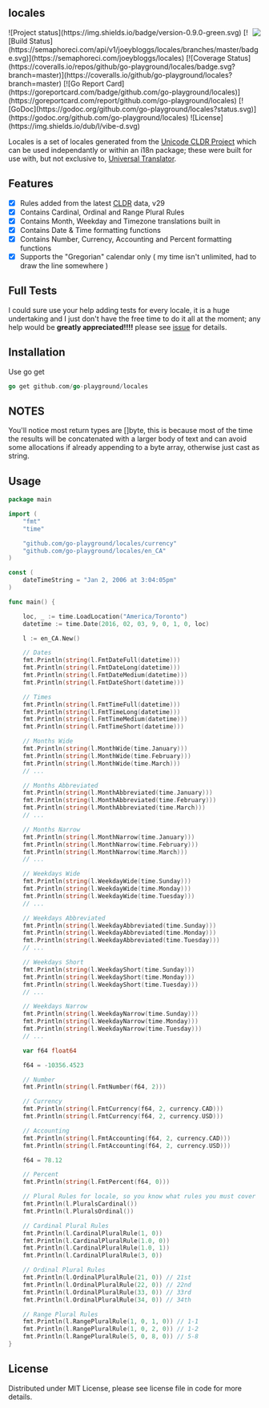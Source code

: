 ## locales
<img align="right" src="https://raw.githubusercontent.com/go-playground/locales/master/logo.png">
![Project status](https://img.shields.io/badge/version-0.9.0-green.svg)
[![Build Status](https://semaphoreci.com/api/v1/joeybloggs/locales/branches/master/badge.svg)](https://semaphoreci.com/joeybloggs/locales)
[![Coverage Status](https://coveralls.io/repos/github/go-playground/locales/badge.svg?branch=master)](https://coveralls.io/github/go-playground/locales?branch=master)
[![Go Report Card](https://goreportcard.com/badge/github.com/go-playground/locales)](https://goreportcard.com/report/github.com/go-playground/locales)
[![GoDoc](https://godoc.org/github.com/go-playground/locales?status.svg)](https://godoc.org/github.com/go-playground/locales)
![License](https://img.shields.io/dub/l/vibe-d.svg)

Locales is a set of locales generated from the [Unicode CLDR Project](http://cldr.unicode.org/) which can be used independantly or within
an i18n package; these were built for use with, but not exclusive to, [Universal Translator](https://github.com/go-playground/universal-translator).

Features
--------
- [x] Rules added from the latest [CLDR](http://cldr.unicode.org/index/downloads) data, v29
- [x] Contains Cardinal, Ordinal and Range Plural Rules
- [x] Contains Month, Weekday and Timezone translations built in
- [x] Contains Date & Time formatting functions
- [x] Contains Number, Currency, Accounting and Percent formatting functions
- [x] Supports the "Gregorian" calendar only ( my time isn't unlimited, had to draw the line somewhere )

Full Tests
--------------------
I could sure use your help adding tests for every locale, it is a huge undertaking and I just don't have the free time to do it all at the moment;
any help would be **greatly appreciated!!!!** please see [issue](https://github.com/go-playground/locales/issues/1) for details.

Installation
-----------

Use go get 

```go
go get github.com/go-playground/locales
```  

NOTES
--------
You'll notice most return types are []byte, this is because most of the time the results will be concatenated with a larger body
of text and can avoid some allocations if already appending to a byte array, otherwise just cast as string.

Usage
-------
```go
package main

import (
	"fmt"
	"time"

	"github.com/go-playground/locales/currency"
	"github.com/go-playground/locales/en_CA"
)

const (
	dateTimeString = "Jan 2, 2006 at 3:04:05pm"
)

func main() {

	loc, _ := time.LoadLocation("America/Toronto")
	datetime := time.Date(2016, 02, 03, 9, 0, 1, 0, loc)

	l := en_CA.New()

	// Dates
	fmt.Println(string(l.FmtDateFull(datetime)))
	fmt.Println(string(l.FmtDateLong(datetime)))
	fmt.Println(string(l.FmtDateMedium(datetime)))
	fmt.Println(string(l.FmtDateShort(datetime)))

	// Times
	fmt.Println(string(l.FmtTimeFull(datetime)))
	fmt.Println(string(l.FmtTimeLong(datetime)))
	fmt.Println(string(l.FmtTimeMedium(datetime)))
	fmt.Println(string(l.FmtTimeShort(datetime)))

	// Months Wide
	fmt.Println(string(l.MonthWide(time.January)))
	fmt.Println(string(l.MonthWide(time.February)))
	fmt.Println(string(l.MonthWide(time.March)))
	// ...

	// Months Abbreviated
	fmt.Println(string(l.MonthAbbreviated(time.January)))
	fmt.Println(string(l.MonthAbbreviated(time.February)))
	fmt.Println(string(l.MonthAbbreviated(time.March)))
	// ...

	// Months Narrow
	fmt.Println(string(l.MonthNarrow(time.January)))
	fmt.Println(string(l.MonthNarrow(time.February)))
	fmt.Println(string(l.MonthNarrow(time.March)))
	// ...

	// Weekdays Wide
	fmt.Println(string(l.WeekdayWide(time.Sunday)))
	fmt.Println(string(l.WeekdayWide(time.Monday)))
	fmt.Println(string(l.WeekdayWide(time.Tuesday)))
	// ...

	// Weekdays Abbreviated
	fmt.Println(string(l.WeekdayAbbreviated(time.Sunday)))
	fmt.Println(string(l.WeekdayAbbreviated(time.Monday)))
	fmt.Println(string(l.WeekdayAbbreviated(time.Tuesday)))
	// ...

	// Weekdays Short
	fmt.Println(string(l.WeekdayShort(time.Sunday)))
	fmt.Println(string(l.WeekdayShort(time.Monday)))
	fmt.Println(string(l.WeekdayShort(time.Tuesday)))
	// ...

	// Weekdays Narrow
	fmt.Println(string(l.WeekdayNarrow(time.Sunday)))
	fmt.Println(string(l.WeekdayNarrow(time.Monday)))
	fmt.Println(string(l.WeekdayNarrow(time.Tuesday)))
	// ...

	var f64 float64

	f64 = -10356.4523

	// Number
	fmt.Println(string(l.FmtNumber(f64, 2)))

	// Currency
	fmt.Println(string(l.FmtCurrency(f64, 2, currency.CAD)))
	fmt.Println(string(l.FmtCurrency(f64, 2, currency.USD)))

	// Accounting
	fmt.Println(string(l.FmtAccounting(f64, 2, currency.CAD)))
	fmt.Println(string(l.FmtAccounting(f64, 2, currency.USD)))

	f64 = 78.12

	// Percent
	fmt.Println(string(l.FmtPercent(f64, 0)))

	// Plural Rules for locale, so you know what rules you must cover
	fmt.Println(l.PluralsCardinal())
	fmt.Println(l.PluralsOrdinal())

	// Cardinal Plural Rules
	fmt.Println(l.CardinalPluralRule(1, 0))
	fmt.Println(l.CardinalPluralRule(1.0, 0))
	fmt.Println(l.CardinalPluralRule(1.0, 1))
	fmt.Println(l.CardinalPluralRule(3, 0))

	// Ordinal Plural Rules
	fmt.Println(l.OrdinalPluralRule(21, 0)) // 21st
	fmt.Println(l.OrdinalPluralRule(22, 0)) // 22nd
	fmt.Println(l.OrdinalPluralRule(33, 0)) // 33rd
	fmt.Println(l.OrdinalPluralRule(34, 0)) // 34th

	// Range Plural Rules
	fmt.Println(l.RangePluralRule(1, 0, 1, 0)) // 1-1
	fmt.Println(l.RangePluralRule(1, 0, 2, 0)) // 1-2
	fmt.Println(l.RangePluralRule(5, 0, 8, 0)) // 5-8
}
```

License
------
Distributed under MIT License, please see license file in code for more details.
